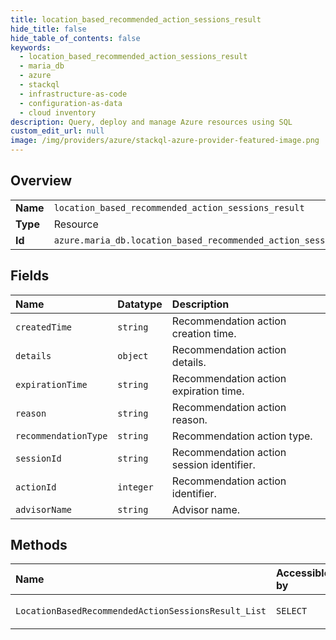 ```yaml
---
title: location_based_recommended_action_sessions_result
hide_title: false
hide_table_of_contents: false
keywords:
  - location_based_recommended_action_sessions_result
  - maria_db
  - azure    
  - stackql
  - infrastructure-as-code
  - configuration-as-data
  - cloud inventory
description: Query, deploy and manage Azure resources using SQL
custom_edit_url: null
image: /img/providers/azure/stackql-azure-provider-featured-image.png
---
```

  
    

## Overview
<table><tbody>
<tr><td><b>Name</b></td><td><code>location_based_recommended_action_sessions_result</code></td></tr>
<tr><td><b>Type</b></td><td>Resource</td></tr>
<tr><td><b>Id</b></td><td><code>azure.maria_db.location_based_recommended_action_sessions_result</code></td></tr>
</tbody></table>

## Fields
| Name | Datatype | Description |
|:-----|:---------|:------------|
| `createdTime` | `string` | Recommendation action creation time. |
| `details` | `object` | Recommendation action details. |
| `expirationTime` | `string` | Recommendation action expiration time. |
| `reason` | `string` | Recommendation action reason. |
| `recommendationType` | `string` | Recommendation action type. |
| `sessionId` | `string` | Recommendation action session identifier. |
| `actionId` | `integer` | Recommendation action identifier. |
| `advisorName` | `string` | Advisor name. |
## Methods
| Name | Accessible by | Required Params |
|:-----|:--------------|:----------------|
| `LocationBasedRecommendedActionSessionsResult_List` | `SELECT` | `locationName, operationId, subscriptionId` |
